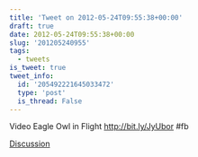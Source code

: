 ```yaml
---
title: 'Tweet on 2012-05-24T09:55:38+00:00'
draft: true
date: 2012-05-24T09:55:38+00:00
slug: '201205240955'
tags:
  - tweets
is_tweet: true
tweet_info:
  id: '205492221645033472'
  type: 'post'
  is_thread: False
---
```




Video Eagle Owl in Flight <http://bit.ly/JyUbor> #fb

[Discussion](https://x.com/sytelus/status/205492221645033472)
